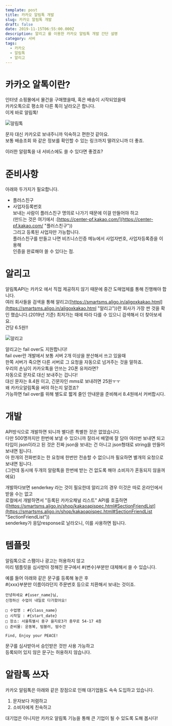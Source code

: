 ```yaml
---
template: post
title: 카카오 알림톡 개발
slug: 카카오 알림톡 개발
draft: false
date: 2019-11-15T06:55:00.000Z
description: 알리고 를 이용한 카카오 알림톡 개발 간단 설명
category: 서버
tags:
  - 카카오
  - 알림톡
  - 알리고
---
```

# 카카오 알톡이란?

인터넷 쇼핑몰에서 물건을 구매했을때, 혹은 배송이 시작되었을때\
카카오톡으로 평소와 다른 톡이 날라오곤 합니다.\
이게 바로 알림톡!

![알림톡](/media/alarmtalk.jpg "알림톡")

문자 대신 카카오로 보내주니까 익숙하고 편한것 같아요.\
보통 배송조회 와 같은 정보를 확인할 수 있는 링크까지 딸려오니까 더 좋죠.

이러한 알람톡을 내 서비스에도 쓸 수 있다면 좋겠죠?

# 준비사항

아래와 두가지가 필요합니다.

* 플러스친구
* 사업자등록번호\
  보내는 사람이 플러스친구 명의로 나가기 때문에 이걸 만들어야 하고\
  (만드는 것은 여기에서 :[https://center-pf.kakao.com/](https://center-pf.kakao.com/ "플러스친구"))\
  그리고 등록된 사업자만 가능합니다.\
  플러스친구를 만들고 나면 비즈니스인증 메뉴에서 사업자번호, 사업자등록증을 이용해\
  인증을 완료해야 쓸 수 있다는 점.

# 알리고

알림톡API는 카카오 에서 직접 제공하지 않기 때문에 중간 도매업체를 통해 진행해야 합니다.\
여러 회사들을 검색을 통해 알리고([https://smartsms.aligo.in/aligoxkakao.html](https://smartsms.aligo.in/aligoxkakao.html "알리고"))란 회사가 가장 싼 것을 확인 했습니다.(2019년 기준) 최저가는 때에 따라 다를 수 있으니 검색해서 더 찾아보세요.\
건당 6.5원!!

![알리고](/media/aligo.png "알리고")

알리고는 fail over도 지원합니다!\
fail over란 개발에서 보통 서버 2개 이상을 분산해서 쓰고 있을때\
한쪽 서버가 죽으면 다른 서버로 그 요청을 자동으로 넘겨주는 것을 말하죠.\
우리의 손님이 카카오톡을 안쓰는 2G폰 유저라면?\
자동으로 문자로 대신 보내주는 겁니다!\
대신 문자는 8.4원 이고, 긴문자인 mms로 보내려면 25원ㅜㅜ\
왜 카카오알림톡을 써야 하는지 알겠죠?\
가능하면 fail over를 위해 별도로 짧게 줄인 안내문을 준비해서 8.4원에서 커버합시다.

# 개발

API방식으로 개발하면 되니까 별다른 특별한 것은 없었습니다.\
다만 500명까지만 한번에 보낼 수 있으니까 잘라서 배열에 잘 담아 여러번 보내면 되고\
타입이 json이라고 된 것은 진짜 json을 보내는 건 아니고 json형태로 string을 만들어 보내면 됩니다.\
아 한개의 전화번호는 한 요청에 한번만 전송할 수 없으니까 필요하면 별개의 요청으로 보내면 됩니다.\
(그런데 동시에 두개의 알람톡을 한번에 받는 건 없도록 해야 소비자가 혼동되지 않을꺼에요)

개발하다보면 senderkey 라는 것이 필요한데 알리고의 경우 이것은 따로 온라인에서 받을 수는 없고\
로컬에서 개발하면서 "등록된 카카오채널 리스트" API를 호출하면\
([https://smartsms.aligo.in/shop/kakaoapispec.html#SectionFriendList](https://smartsms.aligo.in/shop/kakaoapispec.html#SectionFriendList "SectionFriendList"))\
senderkey가 응답response로 날라오니, 이를 사용하면 됩니다.

# [](https://github.com/byungjuJin/byungjujin.github.io/blob/temp/_posts/2019-11-15-%EC%B9%B4%EC%B9%B4%EC%98%A4%20%EC%95%8C%EB%A6%BC%ED%86%A1%20API%20%EA%B0%9C%EB%B0%9C.md#%ED%85%9C%ED%94%8C%EB%A6%BF)템플릿

알림톡으로 스팸이나 광고는 허용하지 않고\
미리 템플릿을 심사받아 정해진 문구에서 #{변수}부분만 대체해서 쓸 수 있습니다.

예를 들어 아래와 같은 문구를 등록해 놓은 후\
#{xxx}부분만 이름이라던지 주문번호 등으로 치환해서 보내는 것이죠.

```
안녕하세요 #{user_name}님,  
신청하신 수업이 내일로 다가왔어요!  

□ 수업명 : #{class_name}  
□ 시작일 : #{start_date}  
□ 장소: 서울특별시 중구 을지로3가 충무로 54-17 4층 
□ 준비물: 운동복, 텀블러, 땀수건  

Find, Enjoy your PEACE!  
```

문구를 심사받아서 승인받은 것만 사용 가능하고\
등록되어 있지 않은 문구는 허용하지 않습니다.

# [](https://github.com/byungjuJin/byungjujin.github.io/blob/temp/_posts/2019-11-15-%EC%B9%B4%EC%B9%B4%EC%98%A4%20%EC%95%8C%EB%A6%BC%ED%86%A1%20API%20%EA%B0%9C%EB%B0%9C.md#%EC%95%8C%EB%9E%8C%ED%86%A1-%EC%93%B0%EC%9E%90)알람톡 쓰자

카카오 알림톡은 아래와 같은 장점으로 인해 대기업들도 속속 도입하고 있습니다.

1. 문자보다 저렴하고
2. 소비자에게 친숙하고

대기업은 아니지만 카카오 알림톡 기능을 통해 큰 기업이 될 수 있도록 도해 봅시다!